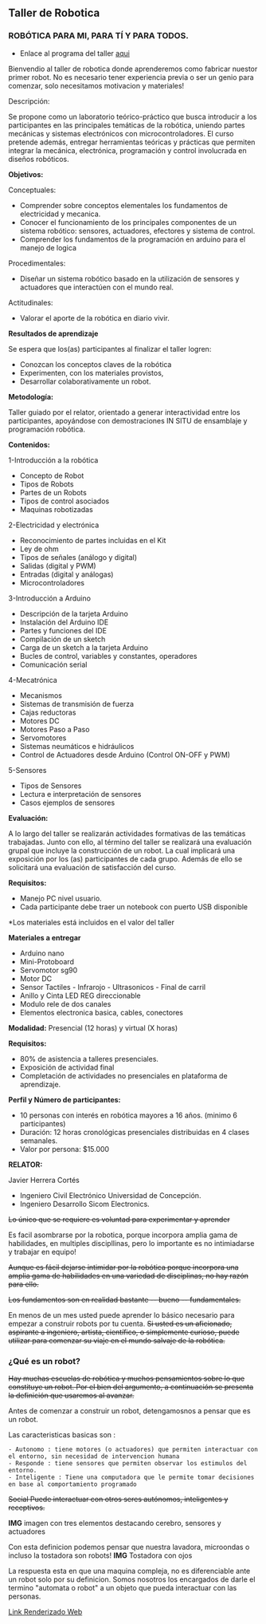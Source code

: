 ## Taller de Robotica
### ROBÓTICA PARA MI, PARA TÍ Y PARA TODOS.

 - Enlace al programa del taller [aqui](programa_descripcion.md)


Bienvendio al taller de robotica donde aprenderemos como fabricar nuestor primer robot.
No es necesario tener experiencia previa o ser un genio para comenzar, solo necesitamos motivacion y materiales!


Descripción:

Se propone como un laboratorio teórico-práctico que busca introducir a los participantes en las principales temáticas de la robótica, uniendo partes mecánicas y sistemas electrónicos con microcontroladores.
El curso pretende además, entregar herramientas teóricas y prácticas que permiten integrar la mecánica, electrónica, programación y control involucrada en diseños robóticos.

**Objetivos:**

Conceptuales:

- Comprender sobre conceptos elementales los fundamentos de electricidad y mecanica.
- Conocer el funcionamiento de los principales componentes de un sistema robótico: sensores, actuadores, efectores y sistema de control.
- Comprender los fundamentos de la programación en arduino para el manejo de logica

Procedimentales:

- Diseñar un sistema robótico basado en la utilización de sensores y actuadores que interactúen con el mundo real.

Actitudinales:

- Valorar el aporte de la robótica en diario vivir.


**Resultados de aprendizaje**

Se espera que los(as) participantes al finalizar el taller logren:

- Conozcan los conceptos claves de la robótica
- Experimenten, con los materiales provistos,
- Desarrollar colaborativamente  un robot.

**Metodología:**

Taller guiado por el relator, orientado a generar interactividad entre los participantes, apoyándose con demostraciones IN SITU de ensamblaje y programación robótica.

**Contenidos:**

1-Introducción a la robótica

- Concepto de Robot
- Tipos de Robots
- Partes de un Robots
- Tipos de control asociados
- Maquinas robotizadas

2-Electricidad y electrónica

- Reconocimiento de partes incluidas en el Kit
- Ley de ohm
- Tipos de señales (análogo y digital)
- Salidas (digital y PWM)
- Entradas (digital y análogas)
- Microcontroladores

3-Introducción a Arduino

- Descripción de la tarjeta Arduino
- Instalación del Arduino IDE
- Partes y funciones del IDE
- Compilación de un sketch
- Carga de un sketch a la tarjeta Arduino
- Bucles de control, variables y constantes, operadores
- Comunicación serial

4-Mecatrónica

- Mecanismos
- Sistemas de transmisión de fuerza
- Cajas reductoras
- Motores DC
- Motores Paso a Paso
- Servomotores
- Sistemas neumáticos e hidráulicos
- Control de Actuadores desde Arduino (Control ON-OFF y PWM)

5-Sensores

- Tipos de Sensores
- Lectura e interpretación de sensores
- Casos ejemplos de sensores

**Evaluación:**

A lo largo del taller se realizarán actividades formativas de las temáticas trabajadas. Junto con ello, al término del taller se realizará una evaluación grupal que incluye la construcción de un robot. La cual implicará una exposición por los (as) participantes de cada grupo.
Además de ello se solicitará una evaluación de satisfacción del curso.

**Requisitos:**

- Manejo PC nivel usuario.
- Cada participante debe traer un notebook con puerto USB disponible

*Los materiales está incluidos en el valor del taller

**Materiales a entregar**

- Arduino nano
- Mini-Protoboard
- Servomotor sg90
- Motor DC
- Sensor Tactiles - Infrarojo - Ultrasonicos - Final de carril
- Anillo y Cinta LED REG direccionable
- Modulo rele de dos canales 
- Elementos electronica basica, cables, conectores

**Modalidad:** 
Presencial (12 horas) y virtual (X horas)

**Requisitos:**

- 80% de asistencia a talleres presenciales.
- Exposición de actividad final
- Completación de actividades no presenciales en plataforma de aprendizaje.


**Perfil y Número de participantes:**

- 10 personas con interés en robótica mayores a 16 años. (minimo 6 participantes)
- Duración: 12 horas cronológicas presenciales distribuidas en 4 clases semanales.
- Valor por persona: $15.000

**RELATOR:**

Javier Herrera Cortés

- Ingeniero Civil Electrónico Universidad de Concepción.
- Ingeniero Desarrollo Sicom Electronics.

~~Lo único que se requiere es voluntad para experimentar y aprender~~

Es facil asombrarse por la robotica, porque incorpora amplia gama de habilidades, en
multiples discipllinas, pero lo importante es no intimiadarse y trabajar en equipo!
 
~~Aunque es fácil dejarse intimidar por la robótica porque incorpora una amplia gama de habilidades
 en una variedad de disciplinas, no hay razón para ello.~~
 
~~Los fundamentos son en realidad bastante -- bueno -- fundamentales.~~

En menos de un mes usted puede aprender lo básico necesario para empezar a construir robots por tu cuenta.
~~Si usted es un aficionado, aspirante a ingeniero, artista, científico, o simplemente curioso, 
 puede utilizar para comenzar su viaje en el mundo salvaje de la robótica.~~


### ¿Qué es un robot?

~~Hay muchas escuelas de robótica y muchos pensamientos sobre lo que constituye un robot. Por el bien del argumento, a continuación se presenta la definición que usaremos al avanzar.~~

Antes de comenzar a construir un robot, detengamosnos a pensar que es un robot.

Las caracteristicas basicas son : 

	- Autonomo : tiene motores (o actuadores) que permiten interactuar con el entorno, sin necesidad de intervencion humana
	- Responde : tiene sensores que permiten observar los estimulos del entorno.
	- Inteligente : Tiene una computadora que le permite tomar decisiones en base al comportamiento programado
~~Social Puede interactuar con otros seres autónomos, inteligentes y receptivos.~~

**IMG** imagen con tres elementos destacando cerebro, sensores y actuadores

Con esta definicion podemos pensar que nuestra lavadora, microondas o incluso la tostadora son robots!
**IMG** Tostadora con ojos

La respuesta esta en que una maquina compleja, no es diferenciable ante un robot solo por su definicion.
Somos nosotros los encargados de darle el termino "automata o robot" a un objeto que pueda interactuar con las personas.




[Link Renderizado Web](https://javierhcortes.github.io/taller-robotica/)


